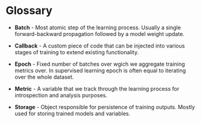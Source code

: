 # Glossary

* **Batch** - Most atomic step of the learning process. Usually a single forward-backward
  propagation followed by a model weight update.
  
* **Callback** - A custom piece of code that can be injected into various stages
  of training to extend existing functionality.
  
* **Epoch** - Fixed number of batches over wgich we aggregate training metrics over.
  In supervised learning epoch is often equal to iterating over the whole dataset.
  
* **Metric** - A variable that we track through the learning process for introspection
  and analysis purposes.
  
* **Storage** - Object responsible for persistence of training outputs. Mostly used for 
  storing trained models and variables.